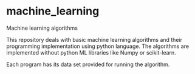 # machine_learning
Machine learning algorithms

This repository deals with basic machine learning algorithms and their programming implementation using python language.
The algorithms are implemented without python ML libraries like Numpy or scikit-learn.

Each program has its data set provided for running the algorithm.
